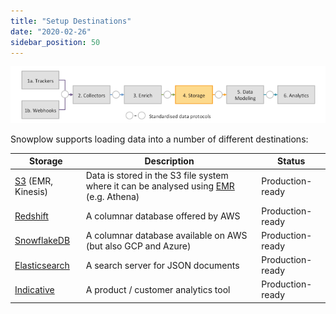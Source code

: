 ```yaml
---
title: "Setup Destinations"
date: "2020-02-26"
sidebar_position: 50
---
```


![](images/snowplow-aws-pipeline-storage.png)

Snowplow supports loading data into a number of different destinations:

| **Storage** | **Description** | **Status** |
| --- | --- | --- |
| [S3](/docs/pipeline-components-and-applications/loaders-storage-targets/s3-loader/) (EMR, Kinesis) | Data is stored in the S3 file system where it can be analysed using [EMR](http://aws.amazon.com/elasticmapreduce/) (e.g. Athena) | Production-ready |
| [Redshift](/docs/getting-started-on-snowplow-open-source/setup-snowplow-on-aws/setup-destinations/setup-redshift/) | A columnar database offered by AWS | Production-ready |
| [SnowflakeDB](/docs/getting-started-on-snowplow-open-source/setup-snowplow-on-aws/setup-destinations/snowflakedb/) | A columnar database available on AWS (but also GCP and Azure) | Production-ready |
| [Elasticsearch](/docs/getting-started-on-snowplow-open-source/setup-snowplow-on-aws/setup-destinations/elastic/) | A search server for JSON documents | Production-ready |
| [Indicative](/docs/getting-started-on-snowplow-open-source/setup-snowplow-on-aws/setup-destinations/indicative/) | A product / customer analytics tool | Production-ready |
